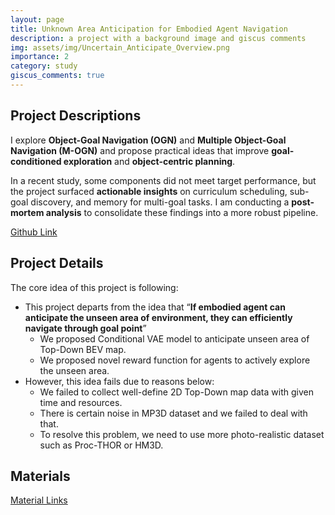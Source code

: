 ```yaml
---
layout: page
title: Unknown Area Anticipation for Embodied Agent Navigation
description: a project with a background image and giscus comments
img: assets/img/Uncertain_Anticipate_Overview.png
importance: 2
category: study
giscus_comments: true
---
```


## Project Descriptions

I explore **Object-Goal Navigation (OGN)** and **Multiple Object-Goal Navigation (M-OGN)** and propose practical ideas that improve **goal-conditioned exploration** and **object-centric planning**.

In a recent study, some components did not meet target performance, but the project surfaced **actionable insights** on curriculum scheduling, sub-goal discovery, and memory for multi-goal tasks. I am conducting a **post-mortem analysis** to consolidate these findings into a more robust pipeline.

[Github Link](https://github.com/kimh060612/MultiON-VAE.git)


## Project Details

The core idea of this project is following: 

- This project departs from the idea that “**If embodied agent can anticipate the unseen area of environment, they can efficiently navigate through goal point**”
    - We proposed Conditional VAE model to anticipate unseen area of Top-Down BEV map.
    - We proposed novel reward function for agents to actively explore the unseen area.
- However, this idea fails due to reasons below:
    - We failed to collect well-define 2D Top-Down map data with given time and resources.
    - There is certain noise in MP3D dataset and we failed to deal with that.
    - To resolve this problem, we need to use more photo-realistic dataset such as Proc-THOR or HM3D.

## Materials

[Material Links](https://drive.google.com/file/d/1AIUGAnyrQfZeitUfmWJIs_LNwwiaiPUp/view?usp=sharing)

